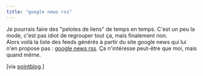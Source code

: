 ```yaml
---
title: "google news rss"
---
```


Je pourrais faire des "pelotes de liens" de temps en temps. C'est un peu la
mode, c'est pas idiot de regrouper tout ça, mais finalement non.  
Alors voilà la liste des feeds générés à partir du site google news qui lui
n'en propose pas : [google news rss](http://www.googlemania.com/news.php). Ça
n'intéresse peut-être que moi, mais quand même.

[via [pointblog](http://www.pointblog.com/past/000458.htm).]


